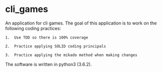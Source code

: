 # cli_games
An application for cli games.  The goal of this application is to work on the following coding practices:

    1.  Use TDD so there is 100% coverage
    
    2.  Practice applying SOLID coding principals
    
    3.  Practice applying the mikado method when making changes


The software is written in python3 (3.6.2).
